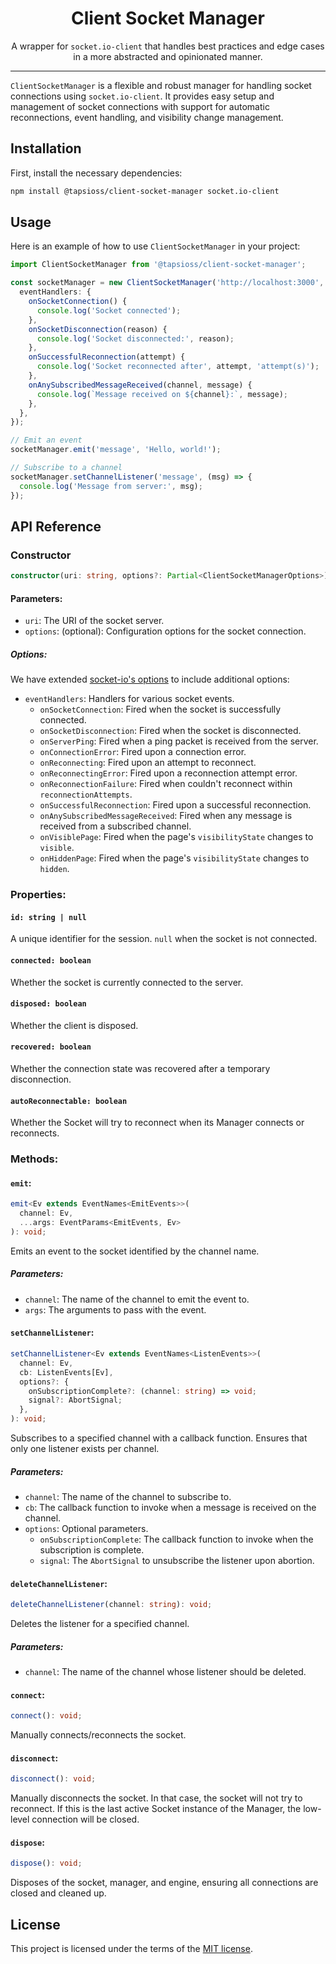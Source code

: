 <div align="center">

# Client Socket Manager

</div>

<div align="center">

A wrapper for `socket.io-client` that handles best practices and edge cases in a more abstracted and opinionated manner.

</div>

<hr />

`ClientSocketManager` is a flexible and robust manager for handling socket connections using `socket.io-client`. It provides easy setup and management of socket connections with support for automatic reconnections, event handling, and visibility change management.

## Installation

First, install the necessary dependencies:

```sh
npm install @tapsioss/client-socket-manager socket.io-client
```

## Usage

Here is an example of how to use `ClientSocketManager` in your project:

```ts
import ClientSocketManager from '@tapsioss/client-socket-manager';

const socketManager = new ClientSocketManager('http://localhost:3000', {
  eventHandlers: {
    onSocketConnection() {
      console.log('Socket connected');
    },
    onSocketDisconnection(reason) {
      console.log('Socket disconnected:', reason);
    },
    onSuccessfulReconnection(attempt) {
      console.log('Socket reconnected after', attempt, 'attempt(s)');
    },
    onAnySubscribedMessageReceived(channel, message) {
      console.log(`Message received on ${channel}:`, message);
    },
  },
});

// Emit an event
socketManager.emit('message', 'Hello, world!');

// Subscribe to a channel
socketManager.setChannelListener('message', (msg) => {
  console.log('Message from server:', msg);
});
```

## API Reference

### Constructor

```ts
constructor(uri: string, options?: Partial<ClientSocketManagerOptions>)
```

#### Parameters:

- `uri`: The URI of the socket server.
- `options`: (optional): Configuration options for the socket connection.

##### Options:

We have extended [socket-io's options](https://socket.io/docs/v4/client-options/) to include additional options:

- `eventHandlers`: Handlers for various socket events.
  - `onSocketConnection`: Fired when the socket is successfully connected.
  - `onSocketDisconnection`: Fired when the socket is disconnected.
  - `onServerPing`: Fired when a ping packet is received from the server.
  - `onConnectionError`: Fired upon a connection error.
  - `onReconnecting`: Fired upon an attempt to reconnect.
  - `onReconnectingError`: Fired upon a reconnection attempt error.
  - `onReconnectionFailure`: Fired when couldn't reconnect within `reconnectionAttempts`.
  - `onSuccessfulReconnection`: Fired upon a successful reconnection.
  - `onAnySubscribedMessageReceived`: Fired when any message is received from a subscribed channel.
  - `onVisiblePage`: Fired when the page's `visibilityState` changes to `visible`.
  - `onHiddenPage`: Fired when the page's `visibilityState` changes to `hidden`.

### Properties:

#### `id: string | null`

A unique identifier for the session. `null` when the socket is not connected.

#### `connected: boolean`

Whether the socket is currently connected to the server.

#### `disposed: boolean`

Whether the client is disposed.

#### `recovered: boolean`

Whether the connection state was recovered after a temporary disconnection.

#### `autoReconnectable: boolean`

Whether the Socket will try to reconnect when its Manager connects or reconnects.

### Methods:

#### `emit`:

```ts
emit<Ev extends EventNames<EmitEvents>>(
  channel: Ev,
  ...args: EventParams<EmitEvents, Ev>
): void;
```

Emits an event to the socket identified by the channel name.

##### Parameters:

- `channel`: The name of the channel to emit the event to.
- `args`: The arguments to pass with the event.

#### `setChannelListener`:

```ts
setChannelListener<Ev extends EventNames<ListenEvents>>(
  channel: Ev,
  cb: ListenEvents[Ev],
  options?: {
    onSubscriptionComplete?: (channel: string) => void;
    signal?: AbortSignal;
  },
): void;
```

Subscribes to a specified channel with a callback function. Ensures that only one listener exists per channel.

##### Parameters:

- `channel`: The name of the channel to subscribe to.
- `cb`: The callback function to invoke when a message is received on the channel.
- `options`: Optional parameters.
  - `onSubscriptionComplete`: The callback function to invoke when the subscription is complete.
  - `signal`: The `AbortSignal` to unsubscribe the listener upon abortion.
  
#### `deleteChannelListener`:

```ts
deleteChannelListener(channel: string): void;
```

Deletes the listener for a specified channel.

##### Parameters:

- `channel`: The name of the channel whose listener should be deleted.

#### `connect`:

```ts
connect(): void;
```

Manually connects/reconnects the socket.

#### `disconnect`:

```ts
disconnect(): void;
```

Manually disconnects the socket. In that case, the socket will not try to reconnect. If this is the last active Socket instance of the Manager, the low-level connection will be closed.

#### `dispose`:

```ts
dispose(): void;
```

Disposes of the socket, manager, and engine, ensuring all connections are closed and cleaned up.

## License

This project is licensed under the terms of the [MIT license](https://github.com/Tap30/client-socket-manager/blob/main/packages/core/LICENSE).
